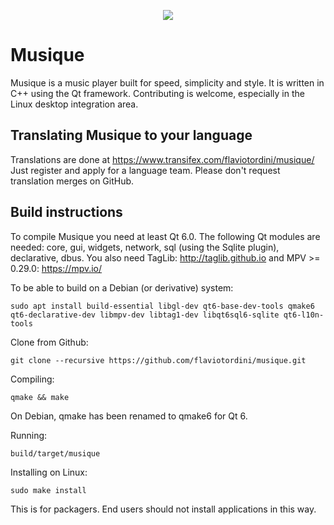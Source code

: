 <p align="center">
<img src="https://flavio.tordini.org/files/products/musique.png">
</p>

# Musique
Musique is a music player built for speed, simplicity and style. It is written in C++ using the Qt framework. Contributing is welcome, especially in the Linux desktop integration area.

## Translating Musique to your language
Translations are done at https://www.transifex.com/flaviotordini/musique/
Just register and apply for a language team. Please don't request translation merges on GitHub.

## Build instructions
To compile Musique you need at least Qt 6.0. The following Qt modules are needed: core, gui, widgets, network, sql (using the Sqlite plugin), declarative, dbus. You also need TagLib: http://taglib.github.io and MPV >= 0.29.0: https://mpv.io/

To be able to build on a Debian (or derivative) system:

	sudo apt install build-essential libgl-dev qt6-base-dev-tools qmake6 qt6-declarative-dev libmpv-dev libtag1-dev libqt6sql6-sqlite qt6-l10n-tools

Clone from Github:

    git clone --recursive https://github.com/flaviotordini/musique.git

Compiling:

    qmake && make

On Debian, qmake has been renamed to qmake6 for Qt 6.

Running:

	build/target/musique

Installing on Linux:

    sudo make install

This is for packagers. End users should not install applications in this way.
